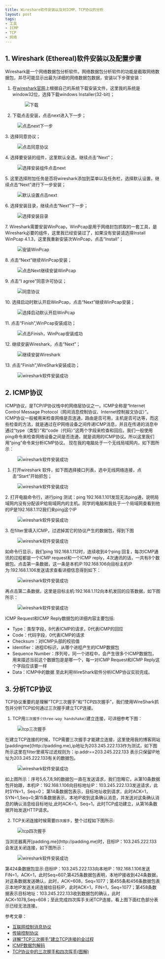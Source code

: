 ```yaml
---
title: Wireshare软件安装以及对ICMP、TCP协议的分析
layout: post
tags:
- 工具
- ICMP
- TCP
- 网络
---
```


## 1. Wireshark (Ethereal)软件安装以及配置步骤
Wireshark是一个网络数据包分析软件。网络数据包分析软件的功能是截取网络数据包，并尽可能显示出最为详细的网络数据包数据，安装以下步骤安装：

1.	在[wireshark官网](http://www.wireshark.org/download.html)上根据自己的系统下载安装文件，这里我的系统是window32位，选择下载windows Installer(32-bit)；
	<figure><img src="/images/0.png" alt="下载"></figure>
2.	下载点击安装，点击next进入下一步；
 <figure><img src="/images/1.png" alt="点击next下一步"></figure>
3.	选择同意协议；
 <figure><img src="/images/2.png" alt="点击同意协议"></figure>
4.	选择要安装的组件，这里默认全选，继续点击“Next”；
 <figure><img src="/images/3.png" alt="选择安装组件点击next"></figure>
5.	这里选择附加任务是否将wireshark添加到菜单以及任务栏，选择默认设置，继续点击“Next”进行下一步安装；
 <figure><img src="/images/4.png" alt="默认设置点击next"></figure>
6.	选择安装目录，继续点击“Next”下一步；
 <figure><img src="/images/5.png" alt="选择安装目录"></figure>
7.	 Wireshark需要安装WinPcap，WinPcap是用于网络封包抓取的一套工具，是Wireshark必要的组件，这里我已经安装过了，如果没有安装请选择Install WinPcap 4.1.3，这里我重新安装次WinPcap，点击“Install”； 
<figure><img src="/images/6.png" alt="安装WinPcap"></figure> 
8.	点击“Next”继续WinPcap安装；
<figure><img src="/images/7.png" alt="点击Next继续安装WinPcap"></figure> 
9.	点击“I agree”同意许可协议；
 <figure><img src="/images/8.png" alt="同意协议"></figure>
10.	选择启动时默认开启WinPcap，点击“Next”继续WinPcap安装；
<figure><img src="/images/9.png" alt="选择启动默认开启WinPcap"></figure> 
11. 点击“Finish”,WinPcap安装成功；
 <figure><img src="/images/10.png" alt="点击Finish，WinPcap安装成功"></figure>
12.	继续安装Wireshark，点击“Next”；
 <figure><img src="/images/11.png" alt="继续安装Wireshark"></figure>
13. 点击“Finish”,WireShark安装成功；
<figure><img src="/images/12.png" alt="wireshark软件安装成功"></figure>
 
## 2. ICMP协议
ICMP协议，是TCP/IP协议栈中的网络层协议之一。ICMP全称是“Internet Control Message Protocol（网间消息控制协议、Internet控制报文协议）”。ICMP协议一般被用来检查网络是否连通，路由是否可用，主机是否可达等，而这些检查的方法，就是通过在IP网络设备之间传递ICMP消息，并且在传递的消息中通过“type（类型）”和“code（代码）”这两个字段来检查和回应。我们一般使用ping命令来检查网络设备之间是否连通，就是调用的ICMP协议。所以这里我们用“ping”命令来分析ICMP协议。
现在我的电脑处于一个无线局域网内，如下图所示：
<figure><img src="/images/13.png" alt="wireshark软件安装成功"></figure>
 
1. 打开wireshark 软件，如下图选择接口列表，选中无线网络连接，点击“Start”开始抓包；
<figure><img src="/images/14.png" alt="wireshark软件安装成功"></figure> 
2. 打开电脑命令行，进行ping 测试：ping 192.168.1.101发现无法ping通，说明局域网内没有分配该IP给局域网内的主机。同学的电脑和我处于一个局域网查看到他的IP是192.168.1.112我们来ping这个IP
<figure><img src="/images/15.png" alt="wireshark软件安装成功"></figure>
3. 在filter里填入ICMP，过滤掉其它的协议产生的数据包，得到下图 
<figure><img src="/images/16.png" alt="wireshark软件安装成功"></figure>
如命令行显示，我们ping 192.168.1.112时，连续收到4个ping 回复，每次ICMP通讯的过程都是一个ICMP request和一个ICMP reply，4次通讯的话，一共有8个数据包。点击第一条数据，这一条是本机IP:192.168.106向目标主机IP为:192.168.1.106发送请求查看详细信息得到如下：
<figure><img src="/images/17.png" alt="wireshark软件安装成功"></figure>
 再点击第二条数据，这里是目标主机:192.168.1.112向本机发回的应答数据，如下图所示：
 <figure><img src="/images/18.png" alt="wireshark软件安装成功"></figure>

ICMP Request和ICMP Reply数据包的详细内容主要包括:

- Type：类型字段，8代表ICMP的请求，0代表ICMP的回应
- Code：代码字段，0代表ICMP的请求
- Checksum：对ICMP头部的校验值
- Identifier：进程ID标识，从哪个进程产生的ICMP数据包
- Sequence Number：序列号，同一个进程中，会产生很多个ICMP数据包，用来描述当前这个数据包是是哪一个，每一对ICMP Request和ICMP Reply这个字段应该要一样
- Data：ICMP中的数据
至此利用WireShark软件分析ICMP协议实验完成。
 
## 3. 分析TCP协议
TCP协议重要的是理解“TCP三次握手”和“TCP四次握手”，我们使用WireShark抓包并分析TCP如何通过三次握手建立TCP连接。

1.	TCP用``三次握手(three-way handshake)``建立连接，可详细参考下图：
<figure><img src="/images/21.gif" alt="tcp三次握手"></figure>
在建立TCP连接的时候，TCP需要三次握手才能建立连接，这里使用我的博客网站[paddingme](http://padding.me),ip地址为203.245.222.133作为测试，如下图所示这里在filter里填写过滤规则为：ip.addr==203.245.222.133 表示只保留IP地址为203.245.222.133有关的数据包。
 <figure><img src="/images/19.png" alt="wireshark软件安装成功"></figure>
如上图所示：序号5,6,7,8,9的数据包一直在发送请求，我们忽略它，从第10条数据包开始跟，本机IP：192.168.1.106向目标地址IP：103.245.222.133发送请求，此时SYN=1，Seq=0；
第14条数据包表示，目标地址收到请求，此时ACK=1，SYN=1,Seq=0;第15条数据表示，本地IP收到这条确认消息，并发送对这条确认消息的确认消息给目标地址,此时ACK=1，Seq=1。此时TCP成功建立，从第16条数据开始发送HTTP请求。

2.	TCP关闭连接时候需要``四次握手``，整个过程如下图所示:
<figure><img src="/images/22.gif" alt="tcp四次握手"></figure>
当浏览器离开[padding.me](http://padding.me)时，目标IP：103.245.222.133会发送关闭连接，如下图所示：
 <figure><img src="/images/20.png" alt="wireshark软件安装成功"></figure>
第424条数据包显示:目标IP：103.245.222.133向本地IP：192.168.1.106发送FIN=1，ACK=1，此时Seq=607;第425条数据包表明，本地IP接收到424条数据，对这条数据发送确认，此时，ACK=608，Seq=1077；第455条和456条数据包表示本地IP发送关闭连接给目标IP，此时ACK=1，FIN=1，Seq=1077；第458条数据表示目标地址：103.245.222.133收到数据包的确认，此时ACK=1078,Seq=608；至此完成四次挥手关闭TCP连接，看上图下面红色部分表示已经无法连接。


参考文章：

+ [互联网控制消息协议](http://zh.wikipedia.org/zh/%E4%BA%92%E8%81%94%E7%BD%91%E6%8E%A7%E5%88%B6%E6%B6%88%E6%81%AF%E5%8D%8F%E8%AE%AE)
+ [传输控制协议](http://zh.wikipedia.org/wiki/%E4%BC%A0%E8%BE%93%E6%8E%A7%E5%88%B6%E5%8D%8F%E8%AE%AE)
+ [详解“TCP三次握手”建立TCP连接的全过程](http://www.ctowhy.com/201.html)
+ [ICMP数据包解码](http://www.ctowhy.com/363.html)
+ [TCP协议中的三次握手和四次挥手(图解)](http://blog.csdn.net/whuslei/article/details/6667471)
